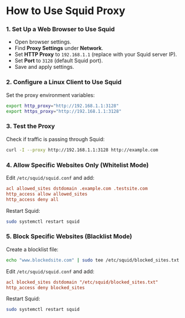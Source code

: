 # **How to Use Squid Proxy**

### **1. Set Up a Web Browser to Use Squid**
- Open browser settings.
- Find **Proxy Settings** under **Network**.
- Set **HTTP Proxy** to `192.168.1.1` (replace with your Squid server IP).
- Set **Port** to `3128` (default Squid port).
- Save and apply settings.

### **2. Configure a Linux Client to Use Squid**
Set the proxy environment variables:
```bash
export http_proxy="http://192.168.1.1:3128"
export https_proxy="http://192.168.1.1:3128"
```

### **3. Test the Proxy**
Check if traffic is passing through Squid:
```bash
curl -I --proxy http://192.168.1.1:3128 http://example.com
```

### **4. Allow Specific Websites Only (Whitelist Mode)**
Edit `/etc/squid/squid.conf` and add:
```ini
acl allowed_sites dstdomain .example.com .testsite.com
http_access allow allowed_sites
http_access deny all
```
Restart Squid:
```bash
sudo systemctl restart squid
```

### **5. Block Specific Websites (Blacklist Mode)**
Create a blocklist file:
```bash
echo "www.blockedsite.com" | sudo tee /etc/squid/blocked_sites.txt
```
Edit `/etc/squid/squid.conf` and add:
```ini
acl blocked_sites dstdomain "/etc/squid/blocked_sites.txt"
http_access deny blocked_sites
```
Restart Squid:
```bash
sudo systemctl restart squid
```